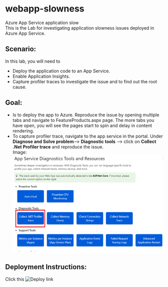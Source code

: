 # webapp-slowness
Azure App Service application slow <br>
This is the Lab for investigating application slowness issues deployed in Azure App Service. 

## Scenario:
In this lab, you will need to 
- Deploy the application code to an App Service. 
- Enable Application Insights.
- Capture profiler traces to investigate the issue and to find out the root cause. 

## Goal:
-	Is to deploy the app to Azure. Reproduce the issue by opening multiple tabs and navigate to FeatureProducts.aspx page. The more tabs you have open, you will see the pages start to spin and delay in content rendering. 
-	To capture profiler trace, navigate to the app service in the portal. Under **Diagnose and Solve problem**--> **Diagnostic tools** --> click on **Collect .Net Profiler trace** and reproduce the issue.<br>
Image:
![](https://github.com/4lowtherabbit/Labwebappslow/blob/master/imag.png)

## Deployment Instructions:
Click this ![Deploy link](https://portal.azure.com/#create/Microsoft.Template/uri/https%3A%2F%2Fraw.githubusercontent.com%2F4lowtherabbit%2FLabwebappslow%2Fmaster%2Fazuredeploy.json)

